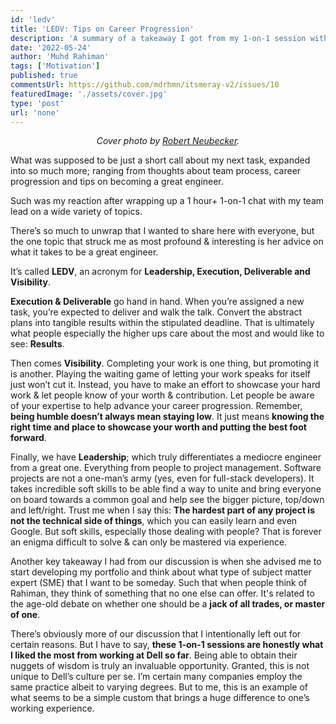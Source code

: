 ```yaml
---
id: 'ledv'
title: 'LEDV: Tips on Career Progression'
description: 'A summary of a takeaway I got from my 1-on-1 session with my team lead.'
date: '2022-05-24'
author: 'Muhd Rahiman'
tags: ['Motivation']
published: true
commentsUrl: https://github.com/mdrhmn/itsmeray-v2/issues/10
featuredImage: './assets/cover.jpg'
type: 'post'
url: 'none'
---
```


<div align="center">
    <em>Cover photo by <a href="https://www.science.org/content/article/worried-your-phd-adviser-won-t-support-career-development-activities-show-them">Robert Neubecker</a>.
    </em>
</div>

What was supposed to be just a short call about my next task, expanded into so much more; ranging from thoughts about team process, career progression and tips on becoming a great engineer. 

Such was my reaction after wrapping up a 1 hour+ 1-on-1 chat with my team lead on a wide variety of topics. 

There’s so much to unwrap that I wanted to share here with everyone, but the one topic that struck me as most profound & interesting is her advice on what it takes to be a great engineer.

It’s called **LEDV**, an acronym for **Leadership, Execution, Deliverable and Visibility**.

**Execution & Deliverable** go hand in hand. When you’re assigned a new task, you’re expected to deliver and walk the talk. Convert the abstract plans into tangible results within the stipulated deadline. That is ultimately what people especially the higher ups care about the most and would like to see: **Results**.

Then comes **Visibility**. Completing your work is one thing, but promoting it is another. Playing the waiting game of letting your work speaks for itself just won’t cut it. Instead, you have to make an effort to showcase your hard work & let people know of your worth & contribution. Let people be aware of your expertise to help advance your career progression. Remember, **being humble doesn’t always mean staying low**. It just means **knowing the right time and place to showcase your worth and putting the best foot forward**.

Finally, we have **Leadership**; which truly differentiates a mediocre engineer from a great one. Everything from people to project management. Software projects are not a one-man’s army (yes, even for full-stack developers). It takes incredible soft skills to be able find a way to unite and bring everyone on board towards a common goal and help see the bigger picture, top/down and left/right. Trust me when I say this: **The hardest part of any project is not the technical side of things**, which you can easily learn and even Google. But soft skills, especially those dealing with people? That is forever an enigma difficult to solve & can only be mastered via experience.

Another key takeaway I had from our discussion is when she advised me to start developing my portfolio and think about what type of subject matter expert (SME) that I want to be someday. Such that when people think of Rahiman, they think of something that no one else can offer. It's related to the age-old debate on whether one should be a **jack of all trades, or master of one**. 

There’s obviously more of our discussion that I intentionally left out for certain reasons. But I have to say, **these 1-on-1 sessions are honestly what I liked the most from working at Dell so far**. Being able to obtain their nuggets of wisdom is truly an invaluable opportunity. Granted, this is not unique to Dell’s culture per se. I’m certain many companies employ the same practice albeit to varying degrees. But to me, this is an example of what seems to be a simple custom that brings a huge difference to one’s working experience.
